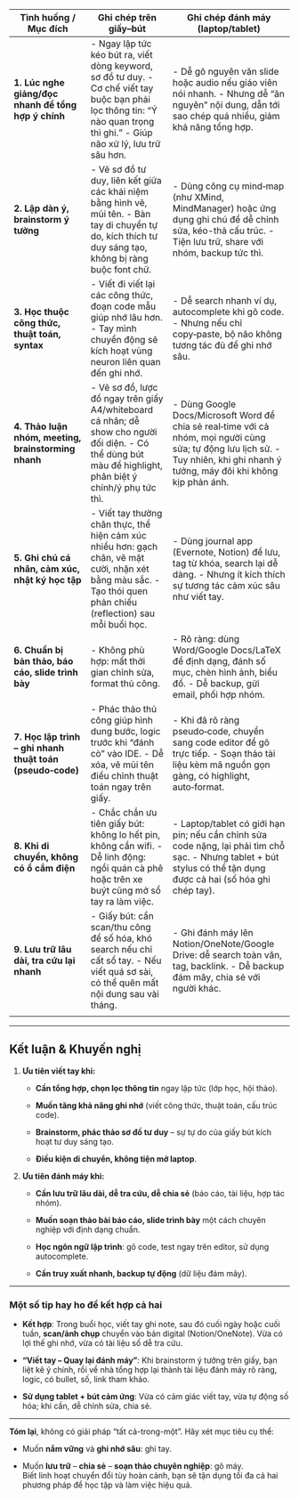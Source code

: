 | **Tình huống / Mục đích**                                 | **Ghi chép trên giấy–bút**                                                                                                                                                | **Ghi chép đánh máy (laptop/tablet)**                                                                                                                                            |
| --------------------------------------------------------- | ------------------------------------------------------------------------------------------------------------------------------------------------------------------------- | -------------------------------------------------------------------------------------------------------------------------------------------------------------------------------- |
| **1. Lúc nghe giảng/đọc nhanh để tổng hợp ý chính**       | - Ngay lập tức kéo bút ra, viết dòng keyword, sơ đồ tư duy. - Cơ chế viết tay buộc bạn phải lọc thông tin: “Ý nào quan trọng thì ghi.” - Giúp não xử lý, lưu trữ sâu hơn. | - Dễ gõ nguyên văn slide hoặc audio nếu giáo viên nói nhanh. - Nhưng dễ “ăn nguyên” nội dung, dẫn tới sao chép quá nhiều, giảm khả năng tổng hợp.                                |
| **2. Lập dàn ý, brainstorm ý tưởng**                      | - Vẽ sơ đồ tư duy, liên kết giữa các khái niệm bằng hình vẽ, mũi tên. - Bàn tay di chuyển tự do, kích thích tư duy sáng tạo, không bị ràng buộc font chữ.                 | - Dùng công cụ mind‑map (như XMind, MindManager) hoặc ứng dụng ghi chú để dễ chỉnh sửa, kéo-thả cấu trúc. - Tiện lưu trữ, share với nhóm, backup tức thì.                        |
| **3. Học thuộc công thức, thuật toán, syntax**            | - Viết đi viết lại các công thức, đoạn code mẫu giúp nhớ lâu hơn. - Tay mình chuyển động sẽ kích hoạt vùng neuron liên quan đến ghi nhớ.                                  | - Dễ search nhanh ví dụ, autocomplete khi gõ code. - Nhưng nếu chỉ copy‑paste, bộ não không tương tác đủ để ghi nhớ sâu.                                                         |
| **4. Thảo luận nhóm, meeting, brainstorming nhanh**       | - Vẽ sơ đồ, lược đồ ngay trên giấy A4/whiteboard cá nhân; dễ show cho người đối diện. - Có thể dùng bút màu để highlight, phân biệt ý chính/ý phụ tức thì.                | - Dùng Google Docs/Microsoft Word để chia sẻ real‑time với cả nhóm, mọi người cùng sửa; tự động lưu lịch sử. - Tuy nhiên, khi ghi nhanh ý tưởng, máy đôi khi không kịp phản ánh. |
| **5. Ghi chú cá nhân, cảm xúc, nhật ký học tập**          | - Viết tay thường chân thực, thể hiện cảm xúc nhiều hơn: gạch chân, vẽ mặt cười, nhận xét bằng màu sắc. - Tạo thói quen phản chiếu (reflection) sau mỗi buổi học.         | - Dùng journal app (Evernote, Notion) để lưu, tag từ khóa, search lại dễ dàng. - Nhưng ít kích thích sự tương tác cảm xúc sâu như viết tay.                                      |
| **6. Chuẩn bị bản thảo, báo cáo, slide trình bày**        | - Không phù hợp: mất thời gian chỉnh sửa, format thủ công.                                                                                                                | - Rõ ràng: dùng Word/Google Docs/LaTeX để định dạng, đánh số mục, chèn hình ảnh, biểu đồ. - Dễ backup, gửi email, phối hợp nhóm.                                                 |
| **7. Học lập trình – ghi nhanh thuật toán (pseudo‑code)** | - Phác thảo thủ công giúp hình dung bước, logic trước khi “đánh cò” vào IDE. - Dễ xóa, vẽ mũi tên điều chỉnh thuật toán ngay trên giấy.                                   | - Khi đã rõ ràng pseudo‑code, chuyển sang code editor để gõ trực tiếp. - Soạn thảo tài liệu kèm mã nguồn gọn gàng, có highlight, auto‑format.                                    |
| **8. Khi di chuyển, không có ổ cắm điện**                 | - Chắc chắn ưu tiên giấy bút: không lo hết pin, không cần wifi. - Dễ linh động: ngồi quán cà phê hoặc trên xe buýt cũng mở sổ tay ra làm việc.                            | - Laptop/tablet có giới hạn pin; nếu cần chỉnh sửa code nặng, lại phải tìm chỗ sạc. - Nhưng tablet + bút stylus có thể tận dụng được cả hai (số hóa ghi chép tay).               |
| **9. Lưu trữ lâu dài, tra cứu lại nhanh**                 | - Giấy bút: cần scan/thu công để số hóa, khó search nếu chỉ cất sổ tay. - Nếu viết quá sơ sài, có thể quên mất nội dung sau vài tháng.                                    | - Ghi đánh máy lên Notion/OneNote/Google Drive: dễ search toàn văn, tag, backlink. - Dễ backup đám mây, chia sẻ với người khác.                                                  |
|                                                           |                                                                                                                                                                           |                                                                                                                                                                                  |

---

## Kết luận & Khuyến nghị

1. **Ưu tiên viết tay khi:**
    
    - **Cần tổng hợp, chọn lọc thông tin** ngay lập tức (lớp học, hội thảo).
        
    - **Muốn tăng khả năng ghi nhớ** (viết công thức, thuật toán, cấu trúc code).
        
    - **Brainstorm, phác thảo sơ đồ tư duy** – sự tự do của giấy bút kích hoạt tư duy sáng tạo.
        
    - **Điều kiện di chuyển, không tiện mở laptop**.
        
2. **Ưu tiên đánh máy khi:**
    
    - **Cần lưu trữ lâu dài, dễ tra cứu, dễ chia sẻ** (báo cáo, tài liệu, hợp tác nhóm).
        
    - **Muốn soạn thảo bài báo cáo, slide trình bày** một cách chuyên nghiệp với định dạng chuẩn.
        
    - **Học ngôn ngữ lập trình**: gõ code, test ngay trên editor, sử dụng autocomplete.
        
    - **Cần truy xuất nhanh, backup tự động** (dữ liệu đám mây).
        

---

### Một số tip hay ho để kết hợp cả hai

- **Kết hợp**: Trong buổi học, viết tay ghi note, sau đó cuối ngày hoặc cuối tuần, **scan/ảnh chụp** chuyển vào bản digital (Notion/OneNote). Vừa có lợi thế ghi nhớ, vừa có tài liệu số dễ tra cứu.
    
- **“Viết tay – Quay lại đánh máy”**: Khi brainstorm ý tưởng trên giấy, bạn liệt kê ý chính, rồi về nhà tổng hợp lại thành tài liệu đánh máy rõ ràng, logic, có bullet, số, link tham khảo.
    
- **Sử dụng tablet + bút cảm ứng**: Vừa có cảm giác viết tay, vừa tự động số hóa; khi cần, dễ chỉnh sửa, chia sẻ.
    

---

**Tóm lại**, không có giải pháp “tất cả-trong-một”. Hãy xét mục tiêu cụ thể:

- Muốn **nắm vững** và **ghi nhớ sâu**: ghi tay.
    
- Muốn **lưu trữ** – **chia sẻ** – **soạn thảo chuyên nghiệp**: gõ máy.  
    Biết linh hoạt chuyển đổi tùy hoàn cảnh, bạn sẽ tận dụng tối đa cả hai phương pháp để học tập và làm việc hiệu quả.